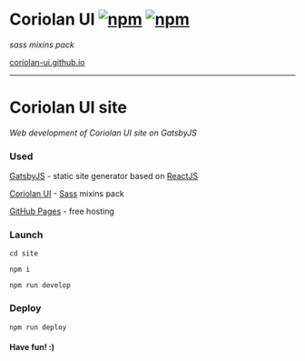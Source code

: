 # Coriolan UI [![npm](https://img.shields.io/npm/v/coriolan-ui.svg)](https://www.npmjs.com/package/coriolan-ui) [![npm](https://img.shields.io/npm/dt/coriolan-ui.svg)](https://www.npmjs.com/package/coriolan-ui)

_sass mixins pack_

[coriolan-ui.github.io](https://coriolan-ui.github.io)

---

# Coriolan UI site

_Web development of Coriolan UI site on GatsbyJS_

### Used

[GatsbyJS](https://github.com/gatsbyjs/gatsby) - static site generator based on [ReactJS](https://facebook.github.io/react)

[Coriolan UI](https://coriolan-ui.github.io) - [Sass](http://sass-lang.com) mixins pack

[GitHub Pages](https://pages.github.com) - free hosting

### Launch

`cd site`

`npm i`

`npm run develop`

### Deploy

`npm run deploy`

#### Have fun! :)
